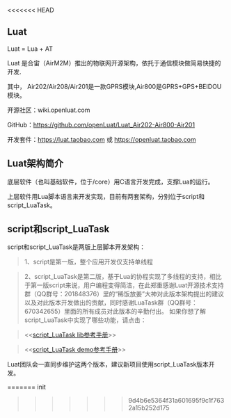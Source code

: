 <<<<<<< HEAD
## Luat

Luat = Lua +  AT  

Luat 是合宙（AirM2M）推出的物联网开源架构，依托于通信模块做简易快捷的开发.

其中， Air202/Air208/Air201是一款GPRS模块,Air800是GPRS+GPS+BEIDOU模块。

开源社区：wiki.openluat.com

GitHub：https://github.com/openLuat/Luat_Air202-Air800-Air201

开发套件：https://luat.taobao.com 或 https://openluat.taobao.com



## Luat架构简介


底层软件（也叫基础软件，位于/core）用C语言开发完成，支撑Lua的运行。

上层软件用Lua脚本语言来开发实现，目前有两套架构，分别位于script和script_LuaTask。 


## script和script_LuaTask

script和script_LuaTask是两版上层脚本开发架构：
> 1、script是第一版，整个应用开发仅支持单线程

> 2、script_LuaTask是第二版，基于Lua的协程实现了多线程的支持，相比于第一版script来说，用户编程变得简洁，在此郑重感谢Luat开源技术支持群（QQ群号：201848376）里的“稀饭放姜”大神对此版本架构提出的建议以及对此版本开发做出的贡献，同时感谢LuaTask群（QQ群号：670342655）里面的所有成员对此版本的辛勤付出。
> 如果你想了解script_LuaTask中实现了哪些功能，请点击：

> <<[script_LuaTask lib参考手册](https://htmlpreview.github.io/?https://github.com/openLuat/Luat_2G_RDA_8955/blob/master/script_LuaTask/doc/lib/index.html)>>

> <<[script_LuaTask demo参考手册](https://htmlpreview.github.io/?https://github.com/openLuat/Luat_2G_RDA_8955/blob/master/script_LuaTask/doc/demo/index.html)>>

Luat团队会一直同步维护这两个版本，建议新项目使用script_LuaTask版本开发。


=======
init
>>>>>>> 9d4b6e5364f31a601695f9c1f7632a15b252d175
